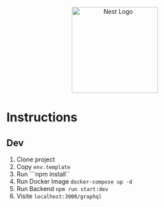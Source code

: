 <p align="center">
  <a href="http://nestjs.com/" target="blank"><img src="https://nestjs.com/img/logo-small.svg" width="200" alt="Nest Logo" /></a>
</p>

# Instructions

## Dev

1. Clone project
2. Copy ```env.template```
3. Run ```npm install``
4. Run Docker Image ```docker-compose up -d```
5. Run Backend
```npm run start:dev```
6. Visite ```localhost:3000/graphql```
